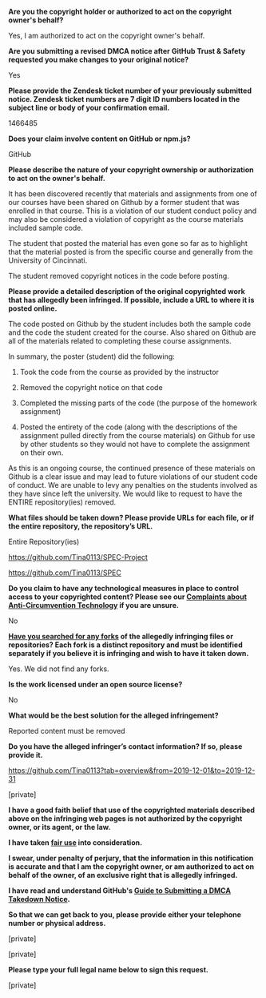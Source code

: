 **Are you the copyright holder or authorized to act on the copyright owner's behalf?**

Yes, I am authorized to act on the copyright owner's behalf.

**Are you submitting a revised DMCA notice after GitHub Trust & Safety requested you make changes to your original notice?**

Yes

**Please provide the Zendesk ticket number of your previously submitted notice. Zendesk ticket numbers are 7 digit ID numbers located in the subject line or body of your confirmation email.**

1466485

**Does your claim involve content on GitHub or npm.js?**

GitHub

**Please describe the nature of your copyright ownership or authorization to act on the owner's behalf.**

It has been discovered recently that materials and assignments from one of our courses have been shared on Github by a former student that was enrolled in that course. This is a violation of our student conduct policy and may also be considered a violation of copyright as the course materials included sample code.

The student that posted the material has even gone so far as to highlight that the material posted is from the specific course and generally from the University of Cincinnati.

The student removed copyright notices in the code before posting.

**Please provide a detailed description of the original copyrighted work that has allegedly been infringed. If possible, include a URL to where it is posted online.**

The code posted on Github by the student includes both the sample code and the code the student created for the course. Also shared on Github are all of the materials related to completing these course assignments.

In summary, the poster (student) did the following:

1. Took the code from the course as provided by the instructor

2. Removed the copyright notice on that code

3. Completed the missing parts of the code (the purpose of the homework assignment)

4. Posted the entirety of the code (along with the descriptions of the assignment pulled directly from the course materials) on Github for use by other students so they would not have to complete the assignment on their own.

As this is an ongoing course, the continued presence of these materials on Github is a clear issue and may lead to future violations of our student code of conduct. We are unable to levy any penalties on the students involved as they have since left the university. We would like to request to have the ENTIRE repository(ies) removed.

**What files should be taken down? Please provide URLs for each file, or if the entire repository, the repository’s URL.**

Entire Repository(ies)

https://github.com/Tina0113/SPEC-Project

https://github.com/Tina0113/SPEC

**Do you claim to have any technological measures in place to control access to your copyrighted content? Please see our <a href="https://docs.github.com/articles/guide-to-submitting-a-dmca-takedown-notice#complaints-about-anti-circumvention-technology">Complaints about Anti-Circumvention Technology</a> if you are unsure.**

No

**<a href="https://docs.github.com/articles/dmca-takedown-policy#b-what-about-forks-or-whats-a-fork">Have you searched for any forks</a> of the allegedly infringing files or repositories? Each fork is a distinct repository and must be identified separately if you believe it is infringing and wish to have it taken down.**

Yes. We did not find any forks.

**Is the work licensed under an open source license?**

No

**What would be the best solution for the alleged infringement?**

Reported content must be removed

**Do you have the alleged infringer’s contact information? If so, please provide it.**

https://github.com/Tina0113?tab=overview&from=2019-12-01&to=2019-12-31

[private]

**I have a good faith belief that use of the copyrighted materials described above on the infringing web pages is not authorized by the copyright owner, or its agent, or the law.**

**I have taken <a href="https://www.lumendatabase.org/topics/22">fair use</a> into consideration.**

**I swear, under penalty of perjury, that the information in this notification is accurate and that I am the copyright owner, or am authorized to act on behalf of the owner, of an exclusive right that is allegedly infringed.**

**I have read and understand GitHub's <a href="https://docs.github.com/articles/guide-to-submitting-a-dmca-takedown-notice/">Guide to Submitting a DMCA Takedown Notice</a>.**

**So that we can get back to you, please provide either your telephone number or physical address.**

[private]

[private]

**Please type your full legal name below to sign this request.**

[private]
